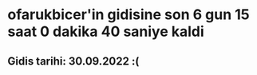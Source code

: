 # ofarukbicer'in gidisine son 6 gun 15 saat 0 dakika 40 saniye kaldi

## Gidis tarihi: 30.09.2022 :(